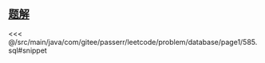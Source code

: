<!-- @include: @/src/main/java/com/gitee/passerr/leetcode/problem/database/page1/585.md -->
## [题解](https://github.com/PasseRR/JavaLeetCode/blob/master/src/main/java/com/gitee/passerr/leetcode/problem/database/page1/585.sql)
<<< @/src/main/java/com/gitee/passerr/leetcode/problem/database/page1/585.sql#snippet
